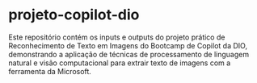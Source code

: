 # projeto-copilot-dio
Este repositório contém os inputs e outputs do projeto prático de Reconhecimento de Texto em Imagens do Bootcamp de Copilot da DIO, demonstrando a aplicação de técnicas de processamento de linguagem natural e visão computacional para extrair texto de imagens com a ferramenta da Microsoft.
